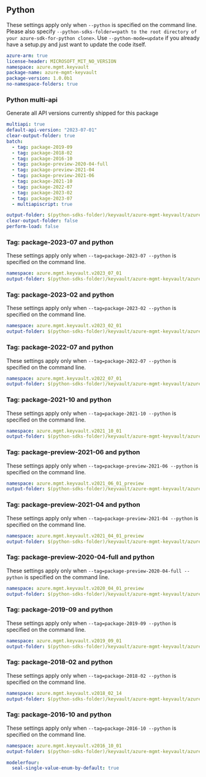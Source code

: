 ## Python

These settings apply only when `--python` is specified on the command line.
Please also specify `--python-sdks-folder=<path to the root directory of your azure-sdk-for-python clone>`.
Use `--python-mode=update` if you already have a setup.py and just want to update the code itself.

``` yaml $(python)
azure-arm: true
license-header: MICROSOFT_MIT_NO_VERSION
namespace: azure.mgmt.keyvault
package-name: azure-mgmt-keyvault
package-version: 1.0.0b1
no-namespace-folders: true
```

### Python multi-api

Generate all API versions currently shipped for this package

```yaml $(python)
multiapi: true
default-api-version: "2023-07-01"
clear-output-folder: true
batch:
  - tag: package-2019-09
  - tag: package-2018-02
  - tag: package-2016-10
  - tag: package-preview-2020-04-full
  - tag: package-preview-2021-04
  - tag: package-preview-2021-06
  - tag: package-2021-10
  - tag: package-2022-07
  - tag: package-2023-02
  - tag: package-2023-07
  - multiapiscript: true
```

``` yaml $(multiapiscript)
output-folder: $(python-sdks-folder)/keyvault/azure-mgmt-keyvault/azure/mgmt/keyvault/
clear-output-folder: false
perform-load: false
```

### Tag: package-2023-07 and python

These settings apply only when `--tag=package-2023-07 --python` is specified on the command line.

``` yaml $(tag) == 'package-2023-07'
namespace: azure.mgmt.keyvault.v2023_07_01
output-folder: $(python-sdks-folder)/keyvault/azure-mgmt-keyvault/azure/mgmt/keyvault/v2023_07_01
```

### Tag: package-2023-02 and python

These settings apply only when `--tag=package-2023-02 --python` is specified on the command line.

``` yaml $(tag) == 'package-2023-02'
namespace: azure.mgmt.keyvault.v2023_02_01
output-folder: $(python-sdks-folder)/keyvault/azure-mgmt-keyvault/azure/mgmt/keyvault/v2023_02_01
```

### Tag: package-2022-07 and python

These settings apply only when `--tag=package-2022-07 --python` is specified on the command line.

``` yaml $(tag) == 'package-2022-07'
namespace: azure.mgmt.keyvault.v2022_07_01
output-folder: $(python-sdks-folder)/keyvault/azure-mgmt-keyvault/azure/mgmt/keyvault/v2022_07_01
```

### Tag: package-2021-10 and python

These settings apply only when `--tag=package-2021-10 --python` is specified on the command line.

``` yaml $(tag) == 'package-2021-10'
namespace: azure.mgmt.keyvault.v2021_10_01
output-folder: $(python-sdks-folder)/keyvault/azure-mgmt-keyvault/azure/mgmt/keyvault/v2021_10_01
```

### Tag: package-preview-2021-06 and python

These settings apply only when `--tag=package-preview-2021-06 --python` is specified on the command line.

``` yaml $(tag) == 'package-preview-2021-06'
namespace: azure.mgmt.keyvault.v2021_06_01_preview
output-folder: $(python-sdks-folder)/keyvault/azure-mgmt-keyvault/azure/mgmt/keyvault/v2021_06_01_preview
```

### Tag: package-preview-2021-04 and python

These settings apply only when `--tag=package-preview-2021-04 --python` is specified on the command line.

``` yaml $(tag) == 'package-preview-2021-04'
namespace: azure.mgmt.keyvault.v2021_04_01_preview
output-folder: $(python-sdks-folder)/keyvault/azure-mgmt-keyvault/azure/mgmt/keyvault/v2021_04_01_preview
```

### Tag: package-preview-2020-04-full and python

These settings apply only when `--tag=package-preview-2020-04-full --python` is specified on the command line.

``` yaml $(tag) == 'package-preview-2020-04-full'
namespace: azure.mgmt.keyvault.v2020_04_01_preview
output-folder: $(python-sdks-folder)/keyvault/azure-mgmt-keyvault/azure/mgmt/keyvault/v2020_04_01_preview
```

### Tag: package-2019-09 and python

These settings apply only when `--tag=package-2019-09 --python` is specified on the command line.

``` yaml $(tag) == 'package-2019-09'
namespace: azure.mgmt.keyvault.v2019_09_01
output-folder: $(python-sdks-folder)/keyvault/azure-mgmt-keyvault/azure/mgmt/keyvault/v2019_09_01
```

### Tag: package-2018-02 and python

These settings apply only when `--tag=package-2018-02 --python` is specified on the command line.

``` yaml $(tag) == 'package-2018-02'
namespace: azure.mgmt.keyvault.v2018_02_14
output-folder: $(python-sdks-folder)/keyvault/azure-mgmt-keyvault/azure/mgmt/keyvault/v2018_02_14
```

### Tag: package-2016-10 and python

These settings apply only when `--tag=package-2016-10 --python` is specified on the command line.

``` yaml $(tag) == 'package-2016-10' 
namespace: azure.mgmt.keyvault.v2016_10_01
output-folder: $(python-sdks-folder)/keyvault/azure-mgmt-keyvault/azure/mgmt/keyvault/v2016_10_01
```

``` yaml $(python)
modelerfour:
  seal-single-value-enum-by-default: true
```
